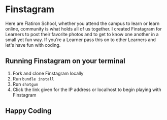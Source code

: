 
# Finstagram

Here are Flatiron School, whether you attend the campus to learn or learn online, community is what holds all of us together.  I created Finstagram for Learners to post their favorite photos and to get to know one another in a small yet fun way.  If you're a Learner pass this on to other Learners and let's have fun with coding.

## Running Finstagram on your terminal

1. Fork and clone Finstagram locally
2. Run `bundle install`
3. Run `shotgun`
4. Click the link given for the IP address or localhost to begin playing with Finstagram

## Happy Coding
